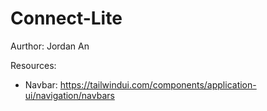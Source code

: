 # Connect-Lite
Aurthor: Jordan An

Resources:
- Navbar: https://tailwindui.com/components/application-ui/navigation/navbars 